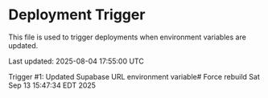 # Deployment Trigger

This file is used to trigger deployments when environment variables are updated.

Last updated: 2025-08-04 17:55:00 UTC

Trigger #1: Updated Supabase URL environment variable# Force rebuild Sat Sep 13 15:47:34 EDT 2025
